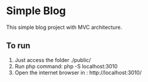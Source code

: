 # Simple Blog

This simple blog project with MVC architecture.

## To run 
1. Just access the folder ./public/
2. Run php command: php -S localhost:3010
3. Open the internet browser in : http://localhost:3010/
